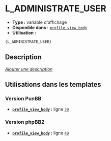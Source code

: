 # L_ADMINISTRATE_USER
* __Type :__ variable d'affichage
* __Disponible dans :__ [`profile_view_body`](../tpl/var/profile_view_body.md)
* __Utilisation :__

```html
{L_ADMINISTRATE_USER}
```

## Description
[*Ajouter une description*](https://fa-tvars.appspot.com/var/L_ADMINISTRATE_USER)

## Utilisations dans les templates

### Version PunBB
* __[`profile_view_body`](../tpl/var/profile_view_body.md#readme) :__ ligne [`39`](../tpl/src/punbb/profile_view_body.tpl#L39)

### Version phpBB2
* __[`profile_view_body`](../tpl/var/profile_view_body.md#readme) :__ ligne [`40`](../tpl/src/subsilver/profile_view_body.tpl#L40)